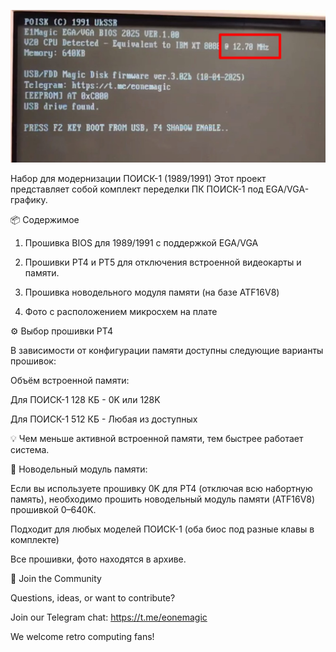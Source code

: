 ![Фото](image.jpg)

Набор для модернизации ПОИСК-1 (1989/1991)
Этот проект представляет собой комплект переделки ПК ПОИСК-1 под EGA/VGA-графику.

📦 Содержимое

1. Прошивка BIOS для 1989/1991 с поддержкой EGA/VGA

2. Прошивки РТ4 и РТ5 для отключения встроенной видеокарты и памяти.

3. Прошивка новодельного модуля памяти (на базе ATF16V8)

4. Фото с расположением микросхем на плате


⚙️ Выбор прошивки РТ4

В зависимости от конфигурации памяти доступны следующие варианты прошивок:

Объём встроенной памяти:

Для ПОИСК-1 128 КБ - 0K или 128K

Для ПОИСК-1 512 КБ - Любая из доступных

💡 Чем меньше активной встроенной памяти, тем быстрее работает система.

🧠 Новодельный модуль памяти:

Если вы используете прошивку 0K для РТ4 (отключая всю набортную память), необходимо прошить новодельный модуль памяти (ATF16V8) прошивкой 0–640K.

Подходит для любых моделей ПОИСК-1 (оба биос под разные клавы в комплекте)

Все прошивки, фото находятся в архиве.

💬 Join the Community

Questions, ideas, or want to contribute?

Join our Telegram chat: https://t.me/eonemagic

We welcome retro computing fans!

